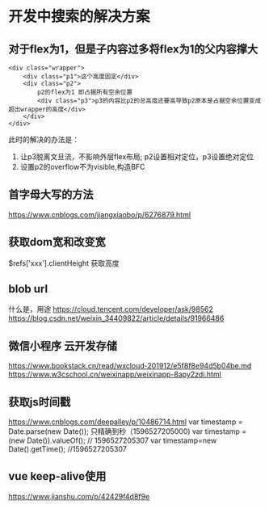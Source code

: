 # 开发中搜索的解决方案

## 对于flex为1，但是子内容过多将flex为1的父内容撑大

``` //https://my.oschina.net/u/3407699/blog/1924700/
<div class="wrapper">
    <div class="p1">这个高度固定</div>
    <div class="p2">
        p2的flex为1 即占据所有空余位置
        <div class="p3">p3的内容比p2的总高度还要高导致p2原本是占据空余位置变成超出wrapper的高度</div>
    </div>
</div>
```

此时的解决的办法是：

1. 让p3脱离文旦流，不影响外层flex布局; p2设置相对定位，p3设置绝对定位
2. 设置p2的overflow不为visible,构造BFC

## 首字母大写的方法

<https://www.cnblogs.com/jiangxiaobo/p/6276879.html>

## 获取dom宽和改变宽

$refs['xxx'].clientHeight 获取高度

## blob url

什么是，用途
<https://cloud.tencent.com/developer/ask/98562>
<https://blog.csdn.net/weixin_34409822/article/details/91966486>

## 微信小程序 云开发存储

https://www.bookstack.cn/read/wxcloud-201912/e5f8f8e94d5b04be.md
https://www.w3cschool.cn/weixinapp/weixinapp-8apy2zdi.html

## 获取js时间戳

<https://www.cnblogs.com/deepalley/p/10486714.html>
var timestamp = Date.parse(new Date()); 只精确到秒（1596527205000)
var timestamp = (new Date()).valueOf(); // 1596527205307
var timestamp=new Date().getTime();  //1596527205307

## vue keep-alive使用

<https://www.jianshu.com/p/42429f4d8f9e>
